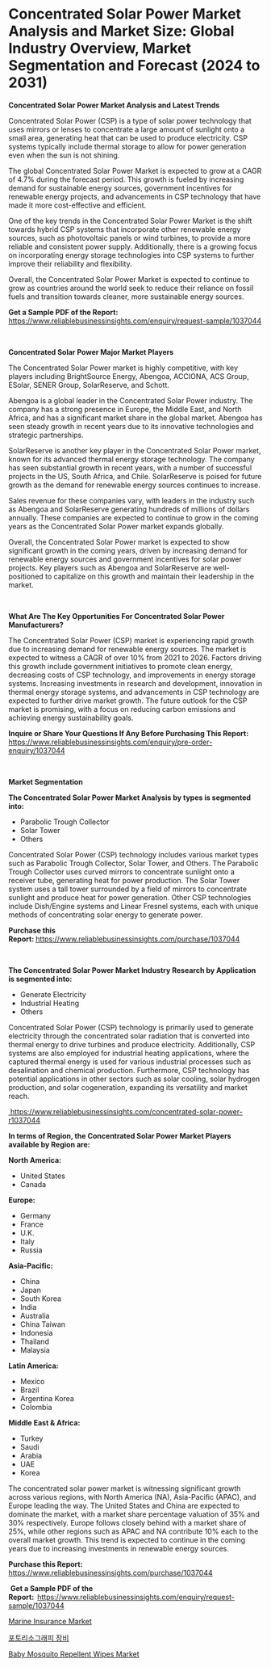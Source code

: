 <p><h1>Concentrated Solar Power Market Analysis and Market Size: Global Industry Overview, Market Segmentation and Forecast (2024 to 2031)</h1></p><p><strong>Concentrated Solar Power Market Analysis and Latest Trends</strong></p>
<p><p>Concentrated Solar Power (CSP) is a type of solar power technology that uses mirrors or lenses to concentrate a large amount of sunlight onto a small area, generating heat that can be used to produce electricity. CSP systems typically include thermal storage to allow for power generation even when the sun is not shining.</p><p>The global Concentrated Solar Power Market is expected to grow at a CAGR of 4.7% during the forecast period. This growth is fueled by increasing demand for sustainable energy sources, government incentives for renewable energy projects, and advancements in CSP technology that have made it more cost-effective and efficient.</p><p>One of the key trends in the Concentrated Solar Power Market is the shift towards hybrid CSP systems that incorporate other renewable energy sources, such as photovoltaic panels or wind turbines, to provide a more reliable and consistent power supply. Additionally, there is a growing focus on incorporating energy storage technologies into CSP systems to further improve their reliability and flexibility.</p><p>Overall, the Concentrated Solar Power Market is expected to continue to grow as countries around the world seek to reduce their reliance on fossil fuels and transition towards cleaner, more sustainable energy sources.</p></p>
<p><strong>Get a Sample PDF of the Report:&nbsp;</strong> <a href="https://www.reliablebusinessinsights.com/enquiry/request-sample/1037044">https://www.reliablebusinessinsights.com/enquiry/request-sample/1037044</a></p>
<p>&nbsp;</p>
<p><strong>Concentrated Solar Power Major Market Players</strong></p>
<p><p>The Concentrated Solar Power market is highly competitive, with key players including BrightSource Energy, Abengoa, ACCIONA, ACS Group, ESolar, SENER Group, SolarReserve, and Schott. </p><p>Abengoa is a global leader in the Concentrated Solar Power industry. The company has a strong presence in Europe, the Middle East, and North Africa, and has a significant market share in the global market. Abengoa has seen steady growth in recent years due to its innovative technologies and strategic partnerships.</p><p>SolarReserve is another key player in the Concentrated Solar Power market, known for its advanced thermal energy storage technology. The company has seen substantial growth in recent years, with a number of successful projects in the US, South Africa, and Chile. SolarReserve is poised for future growth as the demand for renewable energy sources continues to increase.</p><p>Sales revenue for these companies vary, with leaders in the industry such as Abengoa and SolarReserve generating hundreds of millions of dollars annually. These companies are expected to continue to grow in the coming years as the Concentrated Solar Power market expands globally. </p><p>Overall, the Concentrated Solar Power market is expected to show significant growth in the coming years, driven by increasing demand for renewable energy sources and government incentives for solar power projects. Key players such as Abengoa and SolarReserve are well-positioned to capitalize on this growth and maintain their leadership in the market.</p></p>
<p>&nbsp;</p>
<p><strong>What Are The Key Opportunities For Concentrated Solar Power Manufacturers?</strong></p>
<p><p>The Concentrated Solar Power (CSP) market is experiencing rapid growth due to increasing demand for renewable energy sources. The market is expected to witness a CAGR of over 10% from 2021 to 2026. Factors driving this growth include government initiatives to promote clean energy, decreasing costs of CSP technology, and improvements in energy storage systems. Increasing investments in research and development, innovation in thermal energy storage systems, and advancements in CSP technology are expected to further drive market growth. The future outlook for the CSP market is promising, with a focus on reducing carbon emissions and achieving energy sustainability goals.</p></p>
<p><strong>Inquire or Share Your Questions If Any Before Purchasing This Report:</strong> <a href="https://www.reliablebusinessinsights.com/enquiry/pre-order-enquiry/1037044">https://www.reliablebusinessinsights.com/enquiry/pre-order-enquiry/1037044</a></p>
<p>&nbsp;</p>
<p><strong>Market Segmentation</strong></p>
<p><strong>The Concentrated Solar Power Market Analysis by types is segmented into:</strong></p>
<p><ul><li>Parabolic Trough Collector</li><li>Solar Tower</li><li>Others</li></ul></p>
<p><p>Concentrated Solar Power (CSP) technology includes various market types such as Parabolic Trough Collector, Solar Tower, and Others. The Parabolic Trough Collector uses curved mirrors to concentrate sunlight onto a receiver tube, generating heat for power production. The Solar Tower system uses a tall tower surrounded by a field of mirrors to concentrate sunlight and produce heat for power generation. Other CSP technologies include Dish/Engine systems and Linear Fresnel systems, each with unique methods of concentrating solar energy to generate power.</p></p>
<p><strong>Purchase this Report:&nbsp;</strong><a href="https://www.reliablebusinessinsights.com/purchase/1037044">https://www.reliablebusinessinsights.com/purchase/1037044</a></p>
<p>&nbsp;</p>
<p><strong>The Concentrated Solar Power Market Industry Research by Application is segmented into:</strong></p>
<p><ul><li>Generate Electricity</li><li>Industrial Heating</li><li>Others</li></ul></p>
<p><p>Concentrated Solar Power (CSP) technology is primarily used to generate electricity through the concentrated solar radiation that is converted into thermal energy to drive turbines and produce electricity. Additionally, CSP systems are also employed for industrial heating applications, where the captured thermal energy is used for various industrial processes such as desalination and chemical production. Furthermore, CSP technology has potential applications in other sectors such as solar cooling, solar hydrogen production, and solar cogeneration, expanding its versatility and market reach.</p></p>
<p><a href="https://www.reliablebusinessinsights.com/concentrated-solar-power-r1037044">&nbsp;https://www.reliablebusinessinsights.com/concentrated-solar-power-r1037044</a></p>
<p><strong>In terms of Region, the Concentrated Solar Power Market Players available by Region are:</strong></p>
<p>
    <p> <strong> North America: </strong>
        <ul>
            <li>United States</li>
            <li>Canada</li>
        </ul>
        </p> 
    <p> <strong> Europe: </strong>
        <ul>
            <li>Germany</li>
            <li>France</li>
            <li>U.K.</li>
            <li>Italy</li>
            <li>Russia</li>
        </ul>
        </p> 
    <p> <strong> Asia-Pacific: </strong>
        <ul>
            <li>China</li>
            <li>Japan</li>
            <li>South Korea</li>
            <li>India</li>
            <li>Australia</li>
            <li>China Taiwan</li>
            <li>Indonesia</li>
            <li>Thailand</li>
            <li>Malaysia</li>
        </ul>
        </p> 
    <p> <strong> Latin America: </strong>
        <ul>
            <li>Mexico</li>
            <li>Brazil</li>
            <li>Argentina Korea</li>
            <li>Colombia</li>
        </ul>
        </p> 
    <p> <strong> Middle East & Africa: </strong>
        <ul>
            <li>Turkey</li>
            <li>Saudi</li>
            <li>Arabia</li>
            <li>UAE</li>
            <li>Korea</li>
        </ul>
    </p>
    </p>
<p><p>The concentrated solar power market is witnessing significant growth across various regions, with North America (NA), Asia-Pacific (APAC), and Europe leading the way. The United States and China are expected to dominate the market, with a market share percentage valuation of 35% and 30% respectively. Europe follows closely behind with a market share of 25%, while other regions such as APAC and NA contribute 10% each to the overall market growth. This trend is expected to continue in the coming years due to increasing investments in renewable energy sources.</p></p>
<p><strong>Purchase this Report: </strong><a href="https://www.reliablebusinessinsights.com/purchase/1037044">https://www.reliablebusinessinsights.com/purchase/1037044</a></p>
<p>&nbsp;<strong>Get a Sample PDF of the Report:&nbsp;&nbsp;</strong><a href="https://www.reliablebusinessinsights.com/enquiry/request-sample/1037044">https://www.reliablebusinessinsights.com/enquiry/request-sample/1037044</a></p>
<p><strong></strong></p>
<p><p><a href="https://view.publitas.com/reportprime-1/marine-insurance-market-outlook-complete-industry-analysis-2024-to-2031/">Marine Insurance Market</a></p><p><a href="https://medium.com/@fernandotryo5lson96765/%EA%B8%80%EB%A1%9C%EB%B2%8C-%ED%8F%AC%ED%86%A0%EB%A6%AC%EC%86%8C%EA%B7%B8%EB%9E%98%ED%94%BC-%EC%9E%A5%EB%B9%84-%EC%8B%9C%EC%9E%A5%EC%9D%98-%ED%92%8D%EA%B2%BD%EC%9D%84-%ED%83%90%EC%83%89%ED%95%98%EB%A9%B0-2024%EB%85%84%EB%B6%80%ED%84%B0-2031%EB%85%84%EA%B9%8C%EC%A7%80%EC%9D%98-%EC%B6%94%EC%9D%B4-%EC%98%88%EC%B8%A1-%EB%B0%8F-%EC%98%81%ED%96%A5-%EB%B6%84%EC%84%9D%EC%9D%84-103%ED%8E%98%EC%9D%B4%EC%A7%80%EB%A1%9C-%EB%8B%A4%EB%A3%B9%EB%8B%88%EB%8B%A4-dc008ca3a761">포토리소그래피 장비</a></p><p><a href="https://github.com/phuonganhit041011/Market-Research-Report-List-1/blob/main/baby-mosquito-repellent-wipes-market.md">Baby Mosquito Repellent Wipes Market</a></p></p>